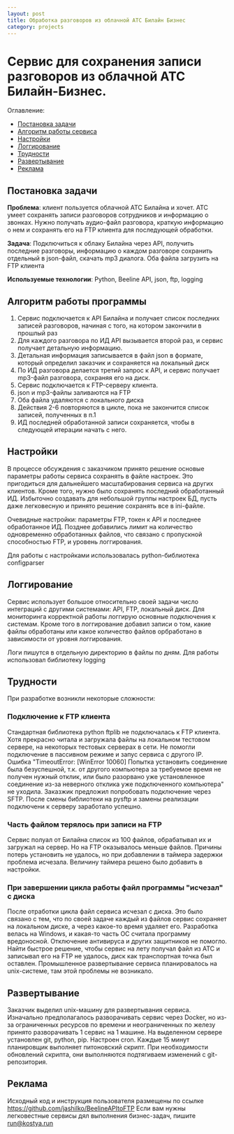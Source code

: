 ```yaml
---
layout: post
title: Обработка разговоров из облачной АТС Билайн Бизнес
category: projects
---
```

# Сервис для сохранения записи разговоров из облачной АТС Билайн-Бизнес. 


Оглавление: 
- [Постановка задачи](#task)
- [Алгоритм работы сервиса](#algoritm)
- [Настройки](#settings)
- [Логгирование](#logging)
- [Трудности](#challenges)
- [Развертывание](#deploy)
- [Реклама](#adv)



## <a name="task">Постановка задачи</a>

**Проблема**: клиент пользуется облачной АТС Билайна и хочет. АТС умеет сохранять записи разговоров сотрудников и информацию о звонках. Нужно получать аудио-файл разговора, краткую информацию о нем и сохранять его на FTP клиента для последующей обработки.

**Задача**: Подключиться к облаку Билайна через API, получить последние разговоры, информацию о каждом разговоре сохранить отдельный в json-файл, скачать mp3 диалога. Оба файла загрузить на FTP клиента

**Используемые технологии**: Python, Beeline API, json, ftp, logging


## <a name="algoritm">Алгоритм работы программы</a>

1. Сервис подключается к API Билайна и получает список последних записей разговоров, начиная с того, на котором закончили в прошлый раз
2. Для каждого разговора по ИД API вызывается второй раз, и сервис получает детальную информацию. 
3. Детальная информация записывается в файл json в формате, который определил заказчик и сохраняется на локальный диск
4. По ИД разговора делается третий запрос к API, и сервис получает mp3-файл разговора, сохраняя его на диск. 
5. Сервис подключается к FTP-серверу клиента.
5. json и mp3-файлы заливаются на FTP
6. Оба файла удаляются с локального диска
7. Действия 2-6 повторяются в цикле, пока не закончится список записей, полученных в п.1
8. ИД последней обработанной записи сохраняется, чтобы в следующей итерации начать с него. 


## <a name="settings">Настройки</a>

В процессе обсуждения с заказчиком принято решение основые параметры работы сервиса сохранять в файле настроек. Это пригодиться для дальнейшего масштабирования сервиса на других клиентов. Кроме того, нужно было сохранять последний обработанный ИД. Избыточно создавать для небольшой группы настроек БД, пусть даже легковесную и принято решение сохранять все в ini-файле. 

Очевидные настройки: параметры FTP, токен к API и последнее обработанное ИД. Позднее добавились лимит на количество одновременно обработанных файлов, что связано с пропускной способностью FTP, и уровень логгирования. 

Для работы с настройками использовалась python-библиотека configparser


## <a name="logging">Логгирование</a>
Сервис использует большое относительно своей задачи число интеграций с другими системами: API, FTP, локальный диск. Для мониторинга корректной работы логгирую основные подключения к системам. Кроме того в логгирование добавил записи о том, какие файлы обработаны или какое количество файлов орбработано в зависимости от уровня логгирования. 

Логи пишутся в отдельную директорию в файлы по дням. Для работы использовал библиотеку logging


## <a name="challenges">Трудности</a>
При разработке возникли некоторые сложности: 

### Подключение к FTP клиента ###
Стандартная библиотека python ftplib не подключалась к FTP клиента. Хотя прекрасно читала и загружала файлы на локальном тестовом сервере, на некоторых тестовых серверах в сети. Не помогли подключение в пассивном режиме и запус сервиса с другого IP. Ошибка "TimeoutError: [WinError 10060] Попытка установить соединение была безуспешной, т.к. от другого компьютера за требуемое время не получен нужный отклик, или было разорвано уже установленное соединение из-за неверного отклика уже подключенного компьютера" не уходила. 
Заказжик предложил попробовать подключение через SFTP. После смены библиотеки на pysftp и замены реализации подключени к серверу заработало успешно. 

### Часть файлом терялось при записи на FTP ###
Сервис полуал от Билайна список из 100 файлов, обрабатывал их и загружал на сервер. Но на FTP оказывалось меньше файлов. Причины потерь установить не удалось, но при добавлении в таймера задержки проблема исчезала. Величину таймера решено было добавить в настройки. 

### При завершении цикла работы файл программы "исчезал" с диска ###
После отработки цикла файл сервиса исчезал с диска. Это было связано с тем, что по своей задаче каждый из файлов сервис сохраняет на локальном диске, а через какое-то время удаляет его. Разработка велась на Windows, и какая-то часть ОС считала программу вредоносной. Отключение антивируса и других защитников не помогло. Найти быстрое решение, чтобы сервис на лету получал файл из АТС и записывал его на FTP не удалось, диск как транспортная точка был оставлен. Промышленное развертывание сервиса планировалось на unix-системе, там этой проблемы не возникало. 


## <a name="deploy">Развертывание</a>
Заказчик выделил unix-машину для развертывания сервиса. Изначально предполагалось разворачивать сервис через Docker, но из-за ограниченных ресурсов по времени и неограниченных по железу принято разворачивать 1 сервис на 1 машине. 
На выделенном сервере установлен git, python, pip. Настроен cron. Каждые 15 минут планировщик выполняет питоновский скрипт. 
При необходимости обновлений скрипта, они выполняются подтягиваем изменений с git-репозитория. 

## <a name="adv">Реклама</a>
Исходный код и инструкция пользователя размещены по ссылке https://github.com/jashilko/BeelineAPItoFTP
Если вам нужны легковестные сервисы дял выполнения бизнес-задач, пишите run@kostya.run
